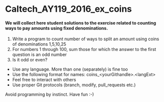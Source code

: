 # Caltech_AY119_2016_ex_coins

#### We will collect here student solutions to the exercise related to counting ways to pay amounts using fixed denominations.

1. Write a program to count number of ways to split an amount using coins of denominations 1,5,10,25
2. For numbers 1 through 100, sum those for which the answer to the first question is an odd number
3. Is it odd or even?

* Use any language. More than one (separately) is fine too
* Use the following format for names: coins_&lt;yourGithandle&gt;.&lt;langExt&gt;
* Feel free to interact with others
* Use proper Git protocols (branch, modify, pull_requests etc.)

Avoid programming by instinct.
Have fun :-)
